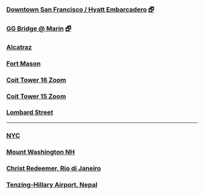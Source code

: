 

### [Downtown San Francisco / Hyatt Embarcadero]( #analemma3-3d.html#latitude:37.796,longitude:-122.398,zoom:16,offsetUTC:-420 "86 structures" ) [&#x1F5D7;]( analemma3-3d.html#latitude:37.796,longitude:-122.398,zoom:16 )

<!--
[&#x1F5D7;](  )
-->

### [GG Bridge @ Marin]( #analemma3-3d.html#latitude:37.826068,longitude:-122.479592,zoom:15,offsetUTC:-420 "10 structures" ) [&#x1F5D7;]( analemma3-3d.html#latitude:37.826068,,longitude:-122.479592,zoom:15 )

### [Alcatraz]( #analemma3-3d.html#latitude:37.8270,longitude:-122.423,zoom:16,offsetUTC:-420 "12 structures" )

### [Fort Mason]( #analemma3-3d.html#latitude:37.807835,longitude:-122.427333,zoom:15,offsetUTC:-420 "107 structures")

### [Coit Tower 16 Zoom]( #analemma3-3d.html#latitude:37.8024,longitude:-122.4058,zoom:16,offsetUTC:-420 "553 structures" )

### [Coit Tower 15 Zoom]( #analemma3-3d.html#latitude:37.8024,longitude:-122.4058,zoom:15,offsetUTC:-420 "1395 structures" )

### [Lombard Street]( #analemma3-3d.html#latitude:37.8025097,longitude:-122.419788,zoom:16,offsetUTC:-420 "1395 structures" )

***

### [NYC]( #analemma3-3d.html#latitude:40.7128,longitude:-74.0059,zoom:16,offsetUTC:-240 "284 structures" )

### [Mount Washington NH]( #analemma3-3d.html#latitude:44.27058539999999,longitude:-71.3032723,zoom:15,offsetUTC:-240 "4 structures" )

### [Christ Redeemer, Rio di Janeiro]( #analemma3-3d.html#latitude:-22.951916,longitude:-43.21048719999999,zoom:15,offsetUTC:-180 "7 structures" )

### [Tenzing-Hillary Airport, Nepal]( #analemma3-3d.html#latitude:27.68777799999999,longitude:86.73138360000007,zoom:15,offsetUTC:345 "77 structures" )
 
